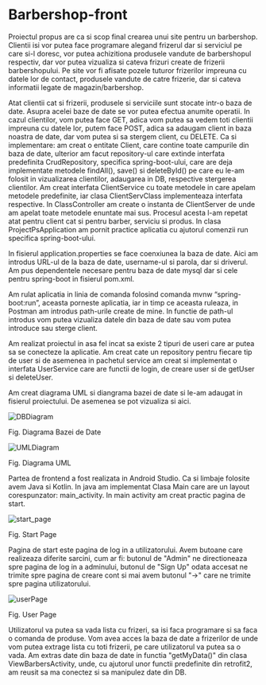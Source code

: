 # Barbershop-front


Proiectul propus are ca si scop final crearea unui site pentru un barbershop. Clientii isi vor putea face programare alegand frizerul dar si serviciul pe care si-l doresc, vor putea achizitiona produsele vandute de barbershopul respectiv, dar vor putea vizualiza si cateva frizuri create de frizerii barbershopului. Pe site vor fi afisate pozele tuturor frizerilor impreuna cu datele lor de contact, produsele vandute de catre frizerie, dar si cateva informatii legate de magazin/barbershop. 


Atat clientii cat si frizerii, produsele si serviciile sunt stocate intr-o baza de date. Asupra acelei baze de date se vor putea efectua anumite operatii. In cazul clientilor, vom putea face GET, adica vom putea sa vedem toti clientii impreuna cu datele lor, putem face POST, adica sa adaugam client in baza noastra de date, dar vom putea si sa stergem client, cu DELETE. Ca si implementare: am creat o entitate Client, care contine toate campurile din baza de date, ulterior am facut repository-ul care extinde interfata predefinita CrudRepository, specifica spring-boot-ului, care are deja implementate metodele findAll(), save() si  deleteById() pe care eu le-am folosit in vizualizarea clientilor, adaugarea in DB, respective stergerea clientilor. Am creat interfata ClientService cu toate metodele in care apelam metodele predefinite, iar clasa ClientServClass implementeaza interfata respective. In ClassController am create o instanta de ClientServer de unde am apelat toate metodele enuntate mai sus. Procesul acesta l-am repetat atat pentru client cat si pentru barber, serviciu si produs. In clasa ProjectPsApplication am pornit practice aplicatia cu ajutorul comenzii run specifica spring-boot-ului.

In fisierul application.properties se face coenxiunea la baza de date. Aici am introdus URL-ul de la baza de date, username-ul si parola, dar si driverul. Am pus dependentele necesare pentru baza de date mysql dar si cele pentru spring-boot in fisierul pom.xml.

Am rulat aplicatia in linia de comanda folosind comanda mvnw “spring-boot:run”, aceasta porneste aplicatia, iar in timp ce aceasta ruleaza, in Postman am introdus path-urile create de mine. In functie de path-ul introdus vom putea vizualiza datele din baza de date sau vom putea introduce sau sterge client. 

Am realizat proiectul in asa fel incat sa existe 2 tipuri de useri care ar putea sa se conecteze la aplicatie. Am creat cate un repository pentru fiecare tip de user si de asemenea in pachetul service am creat si implementat o interfata UserService care are functii de login, de creare user si de getUser si deleteUser.

Am creat diagrama UML si diangrama bazei de date si le-am adaugat in fisierul proiectului. De asemenea se pot vizualiza si aici.

![DBDiagram](https://user-images.githubusercontent.com/72390634/171859744-dc3e11a2-4937-4a4d-a74f-3ef466800ad0.jpg)

Fig. Diagrama Bazei de Date

![UMLDiagram](https://user-images.githubusercontent.com/72390634/171859758-26948131-c6f6-473a-9fa4-ecfa8933a2aa.jpg)

Fig. Diagrama UML

Partea de frontend a fost realizata in Android Studio. Ca si limbaje folosite avem Java si Kotlin. In java am implementat Clasa Main care are un layout corespunzator: main_activity. In main activity am creat practic pagina de start.

![start_page](https://user-images.githubusercontent.com/72390634/171860826-62140f9d-9962-4667-83c6-bbda32747bf5.jpg)

Fig. Start Page

Pagina de start este pagina de log in a utilizatorului. Avem butoane care realizeaza diferite sarcini, cum ar fi: butonul de "Admin" ne directioneaza spre pagina de log in a adminului, butonul de "Sign Up" odata accesat ne trimite spre pagina de creare cont si mai avem butonul "->" care ne trimite spre pagina utilizatorului.

![userPage](https://user-images.githubusercontent.com/72390634/171861603-a1deeefc-e800-4e02-bc2a-e4c9fb05e22d.jpg)

Fig. User Page

Utilizatorul va putea sa vada lista cu frizeri, sa isi faca programare si sa faca o comanda de produse. Vom avea acces la baza de date a frizerilor de unde vom putea extrage lista cu toti frizerii, pe care utilizatorul va putea sa o vada. Am extras date din baza de date in functia "getMyData()" din clasa ViewBarbersActivity, unde, cu ajutorul unor functii predefinite din retrofit2, am reusit sa ma conectez si sa manipulez date din DB.
